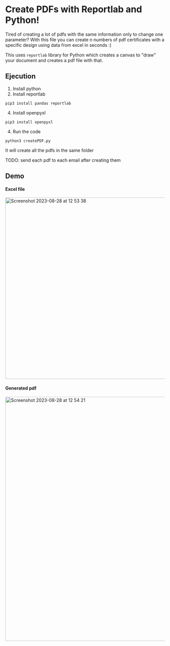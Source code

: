 # Create PDFs with Reportlab and Python!
Tired of creating a lot of pdfs with the same information only to change one parameter? 
With this file you can create n numbers of pdf certificates with a specific design using data from excel in seconds :)

This uses `reportlab` library for Python which creates a canvas to "draw" your document and creates a pdf file with that. 

## Ejecution
1. Install python
2. Install reportlab
  ```
  pip3 install pandas reportlab
  ```
4. Install openpyxl
  ```
  pip3 install openpyxl
  ```
4. Run the code
  ```
  python3 createPDF.py
  ```

It will create all the pdfs in the same folder

TODO: send each pdf to each email after creating them

## Demo
#### Excel file

<img width="571" alt="Screenshot 2023-08-28 at 12 53 38" src="https://github.com/lmberard/createPDFs/assets/50753891/8c4da878-82b5-411b-a96c-a0f158ee4fe9">

#### Generated pdf

<img width="768" alt="Screenshot 2023-08-28 at 12 54 21" src="https://github.com/lmberard/createPDFs/assets/50753891/7485a4c5-788b-4fed-a8e8-e334feefdf01">
